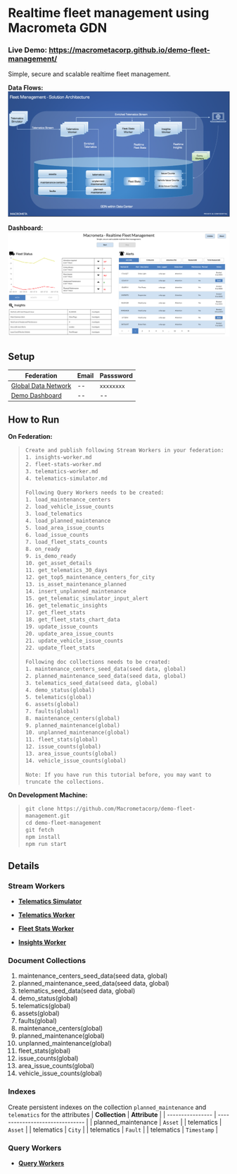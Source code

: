 # Realtime fleet management using Macrometa GDN

### Live Demo: https://macrometacorp.github.io/demo-fleet-management/

Simple, secure and scalable realtime fleet management.

**Data Flows:**
![fleet-management-flows.png](fleet-management-flows.png)

**Dashboard:**
![fleet-management-dashboard.png](fleet-management-dashboard.png)

## Setup

| **Federation**                                        | **Email**                   | **Passsword** |
| ----------------------------------------------------- | --------------------------- | ------------- |
| [Global Data Network](https://gdn.paas.macrometa.io/) | --                          | `xxxxxxxx`    |
| [Demo Dashboard](https://macrometacorp.github.io/demo-fleet-management/)                                 | --                          | --            |

## How to Run

**On Federation:**

> ```
> Create and publish following Stream Workers in your federation:
> 1. insights-worker.md
> 2. fleet-stats-worker.md
> 3. telematics-worker.md
> 4. telematics-simulator.md
>
> Following Query Workers needs to be created:
> 1. load_maintenance_centers
> 2. load_vehicle_issue_counts
> 3. load_telematics
> 4. load_planned_maintenance
> 5. load_area_issue_counts
> 6. load_issue_counts
> 7. load_fleet_stats_counts
> 8. on_ready
> 9. is_demo_ready
> 10. get_asset_details
> 11. get_telematics_30_days
> 12. get_top5_maintenance_centers_for_city
> 13. is_asset_maintenance_planned
> 14. insert_unplanned_maintenance
> 15. get_telematic_simulator_input_alert
> 16. get_telematic_insights
> 17. get_fleet_stats
> 18. get_fleet_stats_chart_data
> 19. update_issue_counts
> 20. update_area_issue_counts
> 21. update_vehicle_issue_counts
> 22. update_fleet_stats
>
> Following doc collections needs to be created:
> 1. maintenance_centers_seed_data(seed data, global)
> 2. planned_maintenance_seed_data(seed data, global)
> 3. telematics_seed_data(seed data, global)
> 4. demo_status(global)
> 5. telematics(global)
> 6. assets(global)
> 7. faults(global)
> 8. maintenance_centers(global)
> 9. planned_maintenance(global)
> 10. unplanned_maintenance(global)
> 11. fleet_stats(global)
> 12. issue_counts(global)
> 13. area_issue_counts(global)
> 14. vehicle_issue_counts(global)
>
> Note: If you have run this tutorial before, you may want to truncate the collections.
> ```

**On Development Machine:**

> ```
> git clone https://github.com/Macrometacorp/demo-fleet-management.git
> cd demo-fleet-management
> git fetch
> npm install
> npm run start
> ```

## Details

### Stream Workers

- **[Telematics Simulator](stream-apps/telematics-simulator.md)**

- **[Telematics Worker](stream-apps/telematics-worker.md)**

- **[Fleet Stats Worker](stream-apps/fleet-stats-worker.md)**

- **[Insights Worker](stream-apps/insights-worker.md)**

### Document Collections

1. maintenance_centers_seed_data(seed data, global)
2. planned_maintenance_seed_data(seed data, global)
3. telematics_seed_data(seed data, global)
4. demo_status(global)
5. telematics(global)
6. assets(global)
7. faults(global)
8. maintenance_centers(global)
9. planned_maintenance(global)
10. unplanned_maintenance(global)
11. fleet_stats(global)
12. issue_counts(global)
13. area_issue_counts(global)
14. vehicle_issue_counts(global)

### Indexes

Create persistent indexes on the collection `planned_maintenance` and `telematics` for the attributes
| **Collection** | **Attribute** |
| ---------------- | ------------------------------- |
| planned_maintenance | `Asset` |
| telematics | `Asset` |
| telematics | `City` |
| telematics | `Fault` |
| telematics | `Timestamp` |


### Query Workers

- **[Query Workers](stream-apps/query-worker.md)**